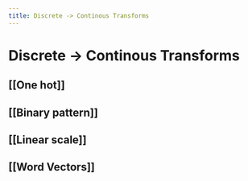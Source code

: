 ```yaml
---
title: Discrete -> Continous Transforms
---
```


# Discrete -> Continous Transforms

## [[One hot]]

## [[Binary pattern]]

## [[Linear scale]]

## [[Word Vectors]]













